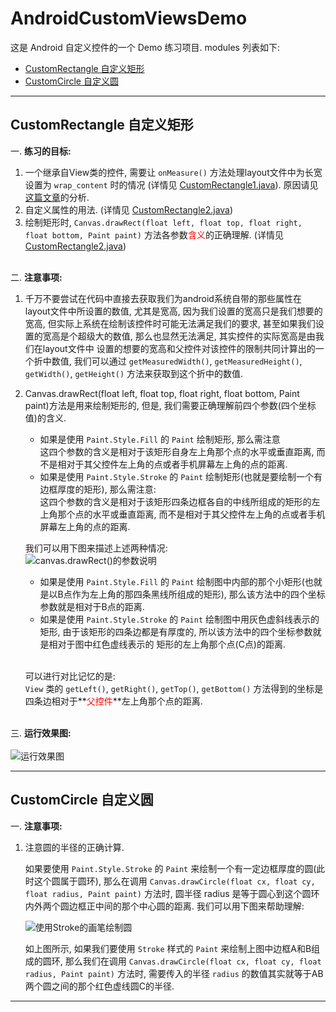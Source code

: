 # AndroidCustomViewsDemo
这是 Android 自定义控件的一个 Demo 练习项目. modules 列表如下:

- [CustomRectangle 自定义矩形](#CustomRectangle)
- [CustomCircle 自定义圆](#CustomCircle)

---

## <span id="CustomRectangle">CustomRectangle 自定义矩形</span>

一. **练习的目标:**   

1. 一个继承自View类的控件, 需要让 `onMeasure()` 方法处理layout文件中为长宽设置为 `wrap_content` 时的情况 (详情见 [CustomRectangle1.java](src/main/java/com/example/custom_rectangle/widget/CustomRectangle1.java)).
原因请见<a href="http://blog.csdn.net/clevergump/article/details/50545257" target="_blank">这篇文章</a>的分析.
2. 自定义属性的用法. (详情见 [CustomRectangle2.java](src/main/java/com/example/custom_rectangle/widget/CustomRectangle2.java))
3. 绘制矩形时, `Canvas.drawRect(float left, float top, float right, float bottom, Paint paint)` 
方法各参数<font color="red">含义</font>的正确理解. (详情见 [CustomRectangle2.java](src/main/java/com/example/custom_rectangle/widget/CustomRectangle2.java))
<br/><br/>

二. **注意事项:**   

1. 千万不要尝试在代码中直接去获取我们为android系统自带的那些属性在layout文件中所设置的数值, 
尤其是宽高, 因为我们设置的宽高只是我们想要的宽高, 但实际上系统在绘制该控件时可能无法满足我们的要求, 
甚至如果我们设置的宽高是个超级大的数值, 那么也显然无法满足, 其实控件的实际宽高是由我们在layout文件中
设置的想要的宽高和父控件对该控件的限制共同计算出的一个折中数值, 我们可以通过 `getMeasuredWidth()`, 
`getMeasuredHeight()`, `getWidth()`, `getHeight()` 方法来获取到这个折中的数值.
2. Canvas.drawRect(float left, float top, float right, float bottom, Paint paint)方法是用来绘制矩形的, 
但是, 我们需要正确理解前四个参数(四个坐标值)的含义.   
    - 如果是使用 `Paint.Style.Fill` 的 `Paint` 绘制矩形, 那么需注意   
      这四个参数的含义是相对于该矩形自身左上角那个点的水平或垂直距离, 而不是相对于其父控件左上角的点或者手机屏幕左上角的点的距离.
    - 如果是使用 `Paint.Style.Stroke` 的 `Paint` 绘制矩形(也就是要绘制一个有边框厚度的矩形), 那么需注意:   
      这四个参数的含义是相对于该矩形四条边框各自的中线所组成的矩形的左上角那个点的水平或垂直距离, 而不是相对于其父控件左上角的点或者手机屏幕左上角的点的距离.   

    我们可以用下图来描述上述两种情况:   
    ![canvas.drawRect()的参数说明](image/canvas.drawRect()参数说明.png)   
    
    - 如果是使用 `Paint.Style.Fill` 的 `Paint` 绘制图中内部的那个小矩形(也就是以B点作为左上角的那四条黑线所组成的矩形), 
    那么该方法中的四个坐标参数就是相对于B点的距离.
    - 如果是使用 `Paint.Style.Stroke` 的 `Paint` 绘制图中用灰色虚斜线表示的矩形, 
    由于该矩形的四条边都是有厚度的, 所以该方法中的四个坐标参数就是相对于图中红色虚线表示的
    矩形的左上角那个点(C点)的距离.   
    <br/>

    可以进行对比记忆的是:   
`View` 类的 `getLeft()`, `getRight()`, `getTop()`, `getBottom()` 方法得到的坐标是四条边相对于**<font color="red">父控件</font>**左上角那个点的距离.
    <br/><br/>

三. **运行效果图:**   
    <br/>
![运行效果图](image/运行效果图.png)
    
---

## <span id="CustomCircle">CustomCircle 自定义圆</span>
一. **注意事项:**   

1. 注意圆的半径的正确计算.   
   
    如果要使用 `Paint.Style.Stroke` 的 `Paint` 来绘制一个有一定边框厚度的圆(此时这个圆属于圆环), 
   那么在调用 `Canvas.drawCircle(float cx, float cy, float radius, Paint paint)` 方法时, 
   圆半径 radius 是等于圆心到这个圆环内外两个圆边框正中间的那个中心圆的距离. 我们可以用下图来帮助理解:
   
    ![使用Stroke的画笔绘制圆](image/使用Stroke的画笔绘制圆.png)
   
    如上图所示, 如果我们要使用 `Stroke` 样式的 `Paint` 来绘制上图中边框A和B组成的圆环, 那么我们在调用
    `Canvas.drawCircle(float cx, float cy, float radius, Paint paint)` 方法时, 需要传入的半径
   `radius` 的数值其实就等于AB两个圆之间的那个红色虚线圆C的半径.
   
---

